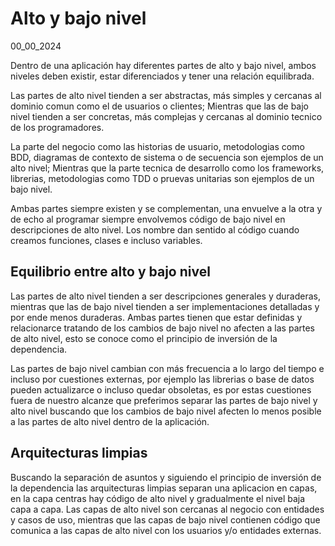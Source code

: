 # Alto y bajo nivel
00_00_2024

Dentro de una aplicación hay diferentes partes de alto y bajo nivel, ambos niveles deben existir, estar diferenciados y tener una relación equilibrada.

Las partes de alto nivel tienden a ser abstractas, más simples y cercanas al dominio comun como el de usuarios o clientes; Mientras que las de bajo nivel tienden a ser concretas, más complejas y cercanas al dominio tecnico de los programadores.

La parte del negocio como las historias de usuario, metodologias como BDD, diagramas de contexto de sistema o de secuencia son ejemplos de un alto nivel; Mientras que la parte tecnica de desarrollo como los frameworks, librerias, metodologias como TDD o pruevas unitarias son ejemplos de un bajo nivel.

Ambas partes siempre existen y se complementan, una envuelve a la otra y de echo al programar siempre envolvemos código de bajo nivel en descripciones de alto nivel. Los nombre dan sentido al código cuando creamos funciones, clases e incluso variables.

## Equilibrio entre alto y bajo nivel

Las partes de alto nivel tienden a ser descripciones generales y duraderas, mientras que las de bajo nivel tienden a ser implementaciones detalladas y por ende menos duraderas. Ambas partes tienen que estar definidas y relacionarce tratando de los cambios de bajo nivel no afecten a las partes de alto nivel, esto se conoce como el principio de inversión de la dependencia.

Las partes de bajo nivel cambian con más frecuencia a lo largo del tiempo e incluso por cuestiones externas, por ejemplo las librerias o base de datos pueden actualizarce o incluso quedar obsoletas, es por estas cuestiones fuera de nuestro alcanze que preferimos separar las partes de bajo nivel y alto nivel buscando que los cambios de bajo nivel afecten lo menos posible a las partes de alto nivel dentro de la aplicación. 

## Arquitecturas limpias

Buscando la separación de asuntos y siguiendo el principio de inversión de la dependencia las arquitecturas limpias separan una aplicacion en capas, en la capa centras hay código de alto nivel y gradualmente el nivel baja capa a capa. Las capas de alto nivel son cercanas al negocio con entidades y casos de uso, mientras que las capas de bajo nivel contienen código que comunica a las capas de alto nivel con los usuarios y/o entidades externas. 